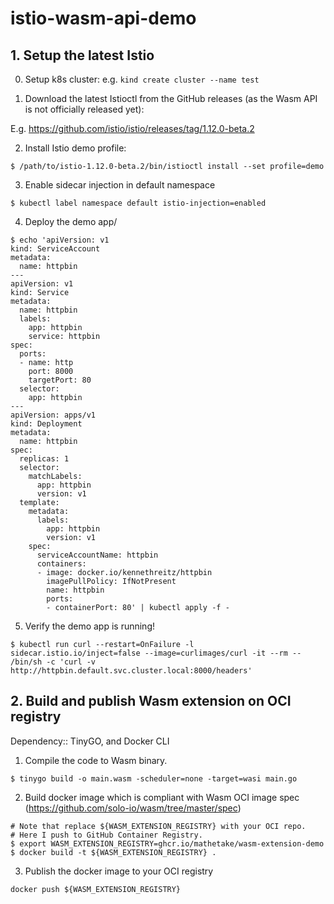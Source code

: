 # istio-wasm-api-demo

## 1. Setup the latest Istio

0. Setup k8s cluster: e.g. `kind create cluster --name test`

1. Download the latest Istioctl from the GitHub releases (as the Wasm API is not officially released yet):

E.g. https://github.com/istio/istio/releases/tag/1.12.0-beta.2

2. Install Istio demo profile:

```
$ /path/to/istio-1.12.0-beta.2/bin/istioctl install --set profile=demo
```

3. Enable sidecar injection in default namespace

```
$ kubectl label namespace default istio-injection=enabled
```

4. Deploy the demo app/
```
$ echo 'apiVersion: v1
kind: ServiceAccount
metadata:
  name: httpbin
---
apiVersion: v1
kind: Service
metadata:
  name: httpbin
  labels:
    app: httpbin
    service: httpbin
spec:
  ports:
  - name: http
    port: 8000
    targetPort: 80
  selector:
    app: httpbin
---
apiVersion: apps/v1
kind: Deployment
metadata:
  name: httpbin
spec:
  replicas: 1
  selector:
    matchLabels:
      app: httpbin
      version: v1
  template:
    metadata:
      labels:
        app: httpbin
        version: v1
    spec:
      serviceAccountName: httpbin
      containers:
      - image: docker.io/kennethreitz/httpbin
        imagePullPolicy: IfNotPresent
        name: httpbin
        ports:
        - containerPort: 80' | kubectl apply -f -
```

5. Verify the demo app is running!

```
$ kubectl run curl --restart=OnFailure -l sidecar.istio.io/inject=false --image=curlimages/curl -it --rm -- /bin/sh -c 'curl -v http://httpbin.default.svc.cluster.local:8000/headers'
```

## 2. Build and publish Wasm extension on OCI registry


Dependency:: TinyGO, and Docker CLI


1. Compile the code to Wasm binary.

```
$ tinygo build -o main.wasm -scheduler=none -target=wasi main.go
```

2. Build docker image which is compliant with Wasm OCI image spec (https://github.com/solo-io/wasm/tree/master/spec)

```
# Note that replace ${WASM_EXTENSION_REGISTRY} with your OCI repo.
# Here I push to GitHub Container Registry.
$ export WASM_EXTENSION_REGISTRY=ghcr.io/mathetake/wasm-extension-demo
$ docker build -t ${WASM_EXTENSION_REGISTRY} .
```

3. Publish the docker image to your OCI registry

```
docker push ${WASM_EXTENSION_REGISTRY}
```

